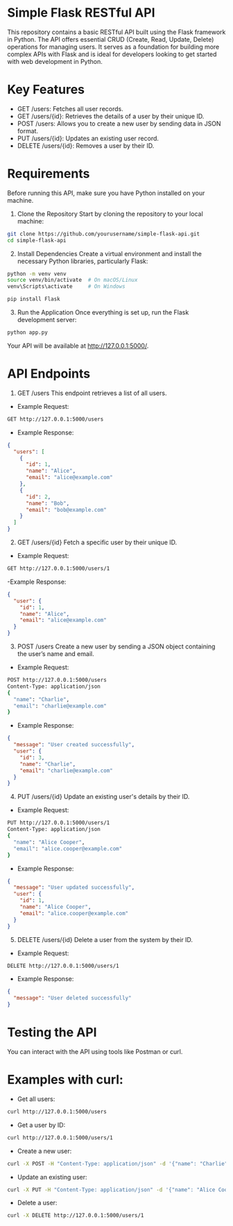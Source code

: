 # Simple Flask RESTful API

This repository contains a basic RESTful API built using the Flask framework in Python. The API offers essential CRUD (Create, Read, Update, Delete) operations for managing users. It serves as a foundation for building more complex APIs with Flask and is ideal for developers looking to get started with web development in Python.

# Key Features

- GET /users: Fetches all user records.
- GET /users/{id}: Retrieves the details of a user by their unique ID.
- POST /users: Allows you to create a new user by sending data in JSON format.
- PUT /users/{id}: Updates an existing user record.
- DELETE /users/{id}: Removes a user by their ID.

 # Requirements
 
Before running this API, make sure you have Python installed on your machine.

1. Clone the Repository
Start by cloning the repository to your local machine:

```bash
git clone https://github.com/yourusername/simple-flask-api.git
cd simple-flask-api
```

2. Install Dependencies
Create a virtual environment and install the necessary Python libraries, particularly Flask:

```bash
python -m venv venv
source venv/bin/activate  # On macOS/Linux
venv\Scripts\activate     # On Windows

pip install Flask
```

3. Run the Application
Once everything is set up, run the Flask development server:

```bash
python app.py
```

Your API will be available at http://127.0.0.1:5000/.

# API Endpoints
1. GET /users
This endpoint retrieves a list of all users.

- Example Request:
```bash
GET http://127.0.0.1:5000/users
```
- Example Response:
```json
{
  "users": [
    {
      "id": 1,
      "name": "Alice",
      "email": "alice@example.com"
    },
    {
      "id": 2,
      "name": "Bob",
      "email": "bob@example.com"
    }
  ]
}
```

2. GET /users/{id}
Fetch a specific user by their unique ID.

- Example Request:
```bash
GET http://127.0.0.1:5000/users/1
```
-Example Response:
```json
{
  "user": {
    "id": 1,
    "name": "Alice",
    "email": "alice@example.com"
  }
}
```
3. POST /users
Create a new user by sending a JSON object containing the user’s name and email.

- Example Request:
```bash
POST http://127.0.0.1:5000/users
Content-Type: application/json
{
  "name": "Charlie",
  "email": "charlie@example.com"
}
```

- Example Response:
```json
{
  "message": "User created successfully",
  "user": {
    "id": 3,
    "name": "Charlie",
    "email": "charlie@example.com"
  }
}
```
4. PUT /users/{id}
Update an existing user's details by their ID.

- Example Request:
```bash
PUT http://127.0.0.1:5000/users/1
Content-Type: application/json
{
  "name": "Alice Cooper",
  "email": "alice.cooper@example.com"
}
```

- Example Response:
```json
{
  "message": "User updated successfully",
  "user": {
    "id": 1,
    "name": "Alice Cooper",
    "email": "alice.cooper@example.com"
  }
}
```
5. DELETE /users/{id}
Delete a user from the system by their ID.

- Example Request:
```bash
DELETE http://127.0.0.1:5000/users/1
```
- Example Response:
```json
{
  "message": "User deleted successfully"
}
```

# Testing the API
You can interact with the API using tools like Postman or curl.

# Examples with curl:
- Get all users:

```bash
curl http://127.0.0.1:5000/users
```
- Get a user by ID:
```bash
curl http://127.0.0.1:5000/users/1
```

- Create a new user:
```bash
curl -X POST -H "Content-Type: application/json" -d '{"name": "Charlie", "email": "charlie@example.com"}' http://127.0.0.1:5000/users
```

- Update an existing user:
```bash
curl -X PUT -H "Content-Type: application/json" -d '{"name": "Alice Cooper", "email": "alice.cooper@example.com"}' http://127.0.0.1:5000/users/1
```

- Delete a user:
```bash
curl -X DELETE http://127.0.0.1:5000/users/1
```
